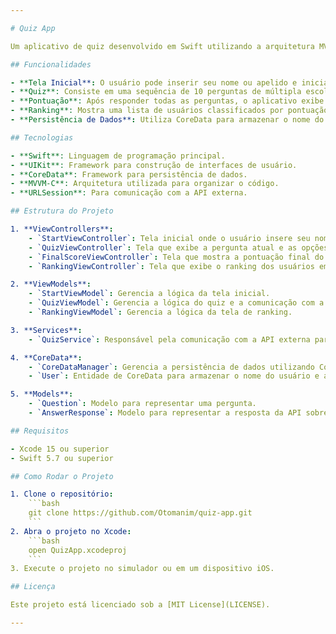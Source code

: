 ```yaml
---

# Quiz App

Um aplicativo de quiz desenvolvido em Swift utilizando a arquitetura MVVM-C (Model-View-ViewModel-Coordinator) com comunicação com uma API externa e persistência de dados usando CoreData.

## Funcionalidades

- **Tela Inicial**: O usuário pode inserir seu nome ou apelido e iniciar o quiz.
- **Quiz**: Consiste em uma sequência de 10 perguntas de múltipla escolha. O usuário deve responder cada pergunta e receber feedback se a resposta está correta.
- **Pontuação**: Após responder todas as perguntas, o aplicativo exibe a pontuação final e oferece opções para reiniciar o quiz ou voltar à tela inicial.
- **Ranking**: Mostra uma lista de usuários classificados por pontuação em ordem decrescente.
- **Persistência de Dados**: Utiliza CoreData para armazenar o nome do usuário e a pontuação.

## Tecnologias

- **Swift**: Linguagem de programação principal.
- **UIKit**: Framework para construção de interfaces de usuário.
- **CoreData**: Framework para persistência de dados.
- **MVVM-C**: Arquitetura utilizada para organizar o código.
- **URLSession**: Para comunicação com a API externa.

## Estrutura do Projeto

1. **ViewControllers**: 
    - `StartViewController`: Tela inicial onde o usuário insere seu nome e inicia o quiz.
    - `QuizViewController`: Tela que exibe a pergunta atual e as opções de resposta.
    - `FinalScoreViewController`: Tela que mostra a pontuação final do usuário e oferece opções para reiniciar o quiz ou voltar à tela inicial.
    - `RankingViewController`: Tela que exibe o ranking dos usuários em ordem decrescente de pontuação.

2. **ViewModels**:
    - `StartViewModel`: Gerencia a lógica da tela inicial.
    - `QuizViewModel`: Gerencia a lógica do quiz e a comunicação com a API.
    - `RankingViewModel`: Gerencia a lógica da tela de ranking.

3. **Services**:
    - `QuizService`: Responsável pela comunicação com a API externa para obter perguntas e verificar respostas.

4. **CoreData**:
    - `CoreDataManager`: Gerencia a persistência de dados utilizando CoreData.
    - `User`: Entidade de CoreData para armazenar o nome do usuário e a pontuação.

5. **Models**:
    - `Question`: Modelo para representar uma pergunta.
    - `AnswerResponse`: Modelo para representar a resposta da API sobre a correção da resposta do usuário.

## Requisitos

- Xcode 15 ou superior
- Swift 5.7 ou superior

## Como Rodar o Projeto

1. Clone o repositório:
    ```bash
    git clone https://github.com/Otomanim/quiz-app.git
    ```
2. Abra o projeto no Xcode:
    ```bash
    open QuizApp.xcodeproj
    ```
3. Execute o projeto no simulador ou em um dispositivo iOS.

## Licença

Este projeto está licenciado sob a [MIT License](LICENSE).

---
```

